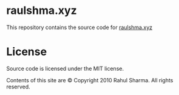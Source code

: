
# raulshma.xyz

This repository contains the source code for [raulshma.xyz](https://raulshma.xyz)

# License
Source code is licensed under the MIT license.

Contents of this site are © Copyright 2010 Rahul Sharma. All rights reserved.